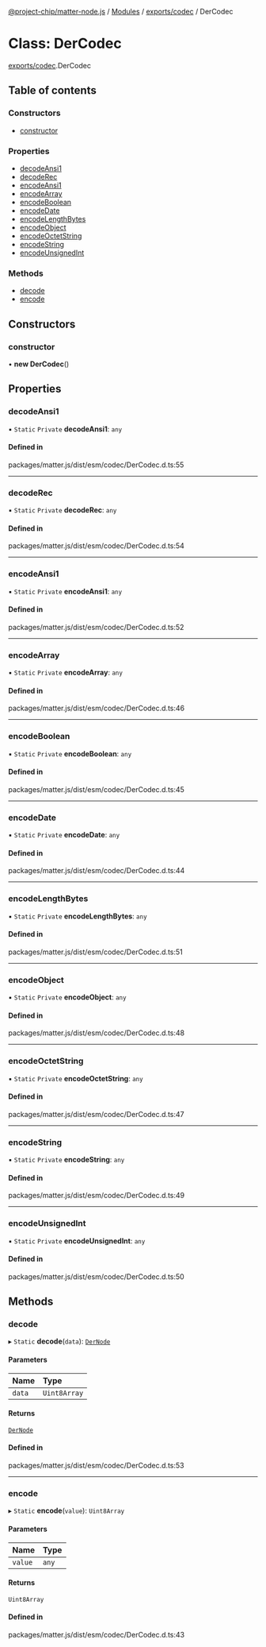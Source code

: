 [@project-chip/matter-node.js](../README.md) / [Modules](../modules.md) / [exports/codec](../modules/exports_codec.md) / DerCodec

# Class: DerCodec

[exports/codec](../modules/exports_codec.md).DerCodec

## Table of contents

### Constructors

- [constructor](exports_codec.DerCodec.md#constructor)

### Properties

- [decodeAnsi1](exports_codec.DerCodec.md#decodeansi1)
- [decodeRec](exports_codec.DerCodec.md#decoderec)
- [encodeAnsi1](exports_codec.DerCodec.md#encodeansi1)
- [encodeArray](exports_codec.DerCodec.md#encodearray)
- [encodeBoolean](exports_codec.DerCodec.md#encodeboolean)
- [encodeDate](exports_codec.DerCodec.md#encodedate)
- [encodeLengthBytes](exports_codec.DerCodec.md#encodelengthbytes)
- [encodeObject](exports_codec.DerCodec.md#encodeobject)
- [encodeOctetString](exports_codec.DerCodec.md#encodeoctetstring)
- [encodeString](exports_codec.DerCodec.md#encodestring)
- [encodeUnsignedInt](exports_codec.DerCodec.md#encodeunsignedint)

### Methods

- [decode](exports_codec.DerCodec.md#decode)
- [encode](exports_codec.DerCodec.md#encode)

## Constructors

### constructor

• **new DerCodec**()

## Properties

### decodeAnsi1

▪ `Static` `Private` **decodeAnsi1**: `any`

#### Defined in

packages/matter.js/dist/esm/codec/DerCodec.d.ts:55

___

### decodeRec

▪ `Static` `Private` **decodeRec**: `any`

#### Defined in

packages/matter.js/dist/esm/codec/DerCodec.d.ts:54

___

### encodeAnsi1

▪ `Static` `Private` **encodeAnsi1**: `any`

#### Defined in

packages/matter.js/dist/esm/codec/DerCodec.d.ts:52

___

### encodeArray

▪ `Static` `Private` **encodeArray**: `any`

#### Defined in

packages/matter.js/dist/esm/codec/DerCodec.d.ts:46

___

### encodeBoolean

▪ `Static` `Private` **encodeBoolean**: `any`

#### Defined in

packages/matter.js/dist/esm/codec/DerCodec.d.ts:45

___

### encodeDate

▪ `Static` `Private` **encodeDate**: `any`

#### Defined in

packages/matter.js/dist/esm/codec/DerCodec.d.ts:44

___

### encodeLengthBytes

▪ `Static` `Private` **encodeLengthBytes**: `any`

#### Defined in

packages/matter.js/dist/esm/codec/DerCodec.d.ts:51

___

### encodeObject

▪ `Static` `Private` **encodeObject**: `any`

#### Defined in

packages/matter.js/dist/esm/codec/DerCodec.d.ts:48

___

### encodeOctetString

▪ `Static` `Private` **encodeOctetString**: `any`

#### Defined in

packages/matter.js/dist/esm/codec/DerCodec.d.ts:47

___

### encodeString

▪ `Static` `Private` **encodeString**: `any`

#### Defined in

packages/matter.js/dist/esm/codec/DerCodec.d.ts:49

___

### encodeUnsignedInt

▪ `Static` `Private` **encodeUnsignedInt**: `any`

#### Defined in

packages/matter.js/dist/esm/codec/DerCodec.d.ts:50

## Methods

### decode

▸ `Static` **decode**(`data`): [`DerNode`](../modules/exports_codec.md#dernode)

#### Parameters

| Name | Type |
| :------ | :------ |
| `data` | `Uint8Array` |

#### Returns

[`DerNode`](../modules/exports_codec.md#dernode)

#### Defined in

packages/matter.js/dist/esm/codec/DerCodec.d.ts:53

___

### encode

▸ `Static` **encode**(`value`): `Uint8Array`

#### Parameters

| Name | Type |
| :------ | :------ |
| `value` | `any` |

#### Returns

`Uint8Array`

#### Defined in

packages/matter.js/dist/esm/codec/DerCodec.d.ts:43
